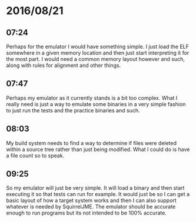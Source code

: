 # 2016/08/21

## 07:24

Perhaps for the emulator I would have something simple. I just load the ELF
somewhere in a given memory location and then just start interpreting it for
the most part. I would need a common memory layout however and such, along with
rules for alignment and other things.

## 07:47

Perhaps my emulator as it currently stands is a bit too complex. What I really
need is just a way to emulate some binaries in a very simple fashion to just
run the tests and the practice binaries and such.

## 08:03

My build system needs to find a way to determine if files were deleted within
a source tree rather than just being modified. What I could do is have a file
count so to speak.

## 09:25

So my emulator will just be very simple. It will load a binary and then start
executing it so that tests can run for example. It would just be so I can get
a basic layout of how a target system works and then I can also support
whatever is needed by SquirrelJME. The emulator should be accurate enough to
run programs but its not intended to be 100% accurate.

